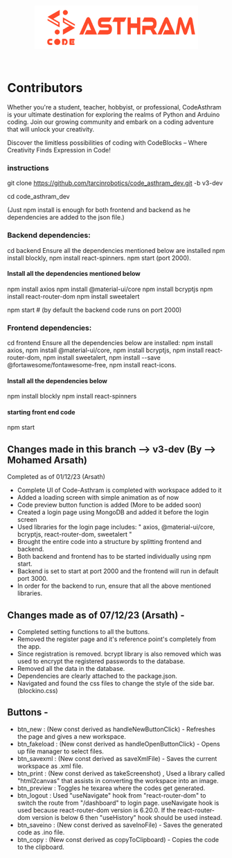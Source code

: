 
<p align="center">
  <a href="https://tarcinacademy.in.io">
    <img src="https://github.com/tarcinrobotics/code_asthram_dev/blob/v3/Asthram.png?raw=true" height="100px">
  </a>
</p>

&nbsp;

# Contributors

Whether you're a student, teacher, hobbyist, or professional, CodeAsthram is your ultimate destination for exploring the realms of Python and Arduino coding. Join our growing community and embark on a coding adventure that will unlock your creativity.

Discover the limitless possibilities of coding with CodeBlocks – Where Creativity Finds Expression in Code!

### instructions

git clone https://github.com/tarcinrobotics/code_asthram_dev.git -b v3-dev

cd code_asthram_dev

(Just npm install is enough for both frontend and backend as he dependencies are added to the json file.)

### Backend dependencies:

cd backend
Ensure all the dependencies mentioned below are installed
npm install blockly, 
npm install react-spinners.
npm start (port 2000).

#### Install all the dependencies mentioned below

npm install axios
npm install @material-ui/core
npm install bcryptjs
npm install react-router-dom
npm install sweetalert

npm start     # (by default the backend code runs on port 2000)

### Frontend dependencies:

cd frontend
Ensure all the dependencies below are installed:
npm install axios, 
npm install @material-ui/core, 
npm install bcryptjs, 
npm install react-router-dom, 
npm install sweetalert, 
npm install --save @fortawesome/fontawesome-free, 
npm install react-icons.


#### Install all the dependencies below

npm install blockly
npm install react-spinners

#### starting front end code

npm start 


## Changes made in this branch --> v3-dev (By --> Mohamed Arsath)

Completed as of 01/12/23 (Arsath) 

* Complete UI of Code-Asthram is completed with workspace added to it
* Added a loading screen with simple animation as of now
* Code preview button function is added (More to be added soon)
* Created a login page using MongoDB and added it before the login screen
* Used libraries for the login page includes: " axios, @material-ui/core, bcryptjs, react-router-dom, sweetalert "
* Brought the entire code into a structure by splitting frontend and backend. 
* Both backend and frontend has to be started individually using npm start.
* Backend is set to start at port 2000 and the frontend will run in default port 3000.
* In order for the backend to run, ensure that all the above mentioned libraries.  

## Changes made as of 07/12/23 (Arsath) -

* Completed setting functions to all the buttons.
* Removed the register page and it's reference point's completely from the app.
* Since registration is removed. bcrypt library is also removed which was used to encrypt the registered passwords to the database.
* Removed all the data in the database.
* Dependencies are clearly attached to the package.json.
* Navigated and found the css files to change the style of the side bar. (blockino.css)

## Buttons -

* btn_new : (New const derived as handleNewButtonClick) - Refreshes the page and gives a new workspace.
* btn_fakeload : (New const derived as handleOpenButtonClick) - Opens up file manager to select files.
* btn_savexml : (New const derived as saveXmlFile) - Saves the current workspace as .xml file.
* btn_print : (New const derived as takeScreenshot) , Used a library called "html2canvas" that assists in converting the workspace into an image.
* btn_preview : Toggles he texarea where the codes get generated.
* btn_logout : Used "useNavigate" hook from "react-router-dom" to switch the route from "/dashboard" to login page.
               useNavigate hook is used because react-router-dom version is 6.20.0. 
               If the react-router-dom version is below 6 then "useHistory" hook should be used instead.
* btn_saveino : (New const derived as saveInoFile) - Saves the generated code as .ino file.
* btn_copy : (New const derived as copyToClipboard) - Copies the code to the clipboard.

